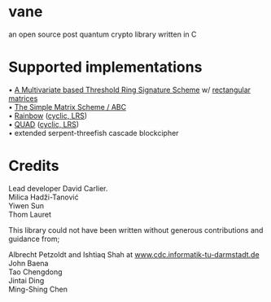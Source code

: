 vane
====

an open source post quantum crypto library written in C

Supported implementations
=========================

• [A Multivariate based Threshold Ring Signature Scheme](https://github.com/polysome/vane/blob/master/documentation/A%20Multivariate%20based%20Threshold%20Ring%20Signature%20Scheme.pdf) w/ [rectangular matrices](https://github.com/polysome/vane/blob/master/documentation/An%20Asymptotically%20Optimal%20Structural%20Attack%20on%20the%20ABC%20Multivariate%20Encryption%20Scheme.pdf) <br />
• [The Simple Matrix Scheme / ABC](https://github.com/polysome/vane/blob/master/documentation/Simple%20Matrix%20Scheme%20for%20Encryption.pdf)<br />
• [Rainbow](https://github.com/polysome/vane/blob/master/documentation/Rainbow%20a%20New%20Multivariable%20Polynomial%20Signature%20Scheme.pdf) ([cyclic, LRS](https://github.com/polysome/vane/blob/master/documentation/Selecting%20and%20Reducing%20Key%20Sizes%20for%20Multivariate%20Cryptography.pdf))<br />
• [QUAD](https://github.com/polysome/vane/blob/master/documentation/QUAD%20a%20Practical%20Stream%20Cipher%20with%20Provable%20Security.pdf) ([cyclic, LRS](https://github.com/polysome/vane/blob/master/documentation/Selecting%20and%20Reducing%20Key%20Sizes%20for%20Multivariate%20Cryptography.pdf))<br />
• extended serpent-threefish cascade blockcipher<br />


Credits
=======

Lead developer David Carlier.<br />
Milica Hadži-Tanović<br />
Yiwen Sun<br />
Thom Lauret<br />

This library could not have been written without generous contributions and guidance from; 

Albrecht Petzoldt and Ishtiaq Shah at www.cdc.informatik-tu-darmstadt.de<br />
John Baena<br /> 
Tao Chengdong<br />
Jintai Ding<br />
Ming-Shing Chen<br />
